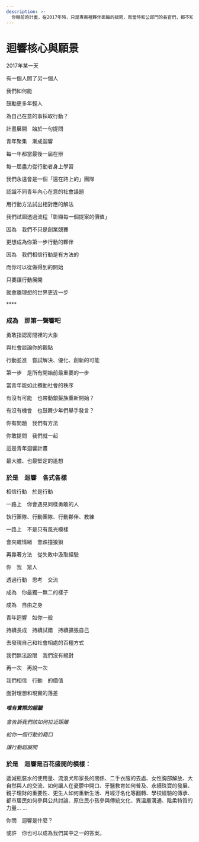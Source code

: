 ```yaml
---
description: >-
  你眼前的計畫，在2017年時，只是專案裡夥伴面臨的疑問，而當時和公部門的長官們，都不知該如何想像未來的理想模樣；最後也是最初，透過同理開放地溝通、包容創新地合作，達成多方共識：這是以「青年」為中心的計畫，將用十年看它如何漸成迴響。
---
```


# 迴響核心與願景

2017年某一天

有一個人問了另一個人

我們如何能

鼓勵更多年輕人

為自己在意的事採取行動？

計畫展開　始於一句提問

青年聚集　漸成迴響



每一年都當最後一屆在辦

每一屆盡力從行動者身上學習

我們永遠會是一個「還在路上的」團隊

認識不同青年內心在意的社會議題

用行動方法試出相對應的解法

我們試圖透過流程「彰顯每一個提案的價值」

因為　我們不只是創業競賽

更想成為你第一步行動的夥伴

因為　我們相信行動是有方法的

而你可以從做得到的開始

只要讓行動展開

就會離理想的世界更近一步

\*\*\*\*

### **成為　那第一聲響吧**

勇敢指認房間裡的大象

與社會談論你的觀點

行動並進　嘗試解決、優化、創新的可能

第一步　是所有開始前最重要的一步

當青年能如此攪動社會的秩序

有沒有可能　也帶動銀髮族重新開始？

有沒有機會　也鼓舞少年們舉手發言？

你有問題　我們有方法

你敢提問　我們就一起

這是青年迴響計畫

最大膽、也最堅定的遙想



### 於是　迴響　各式各樣

相信行動　於是行動

一路上　你會遇見同樣勇敢的人

執行團隊、行動團隊、行動夥伴、教練

一路上　不是只有風光模樣

會夾雜情緒　會跌撞狼狽

再靠著方法　從失敗中汲取經驗

你　我　眾人

透過行動　思考　交流

成為　你最獨一無二的樣子

成為　自由之身



青年迴響　如你一般

持續長成　持續試錯　持續擴張自己

去發現自己和社會相處的百種方式

我們無法設限　我們沒有絕對

再一次　再說一次

我們相信　行動　的價值

面對理想和現實的落差

#### _唯有實際的經驗_

_會告訴我們該如何拉近距離_

_給你一個行動的藉口_

_讓行動超展開_



### 於是　迴響是百花盛開的模樣：

遞減瓶裝水的使用量、流浪犬和家長的關係、二手衣服的去處、女性胸部解放、大自然與人的交流、如何讓人在憂鬱中開口、牙醫教育如何普及、永續珠寶的發展、親子理財的重要性、更生人如何重新生活、月經汙名化等翻轉、學校經驗的傳承、都市居民如何參與公共討論、原住民小孩參與傳統文化、異溫層溝通、陰柔特質的力量… … 

你問　迴響是什麼？

或許　你也可以成為我們其中之一的答案。  


